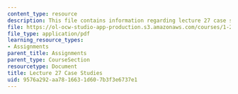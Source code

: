 ```yaml
---
content_type: resource
description: This file contains information regarding lecture 27 case studies.
file: https://ol-ocw-studio-app-production.s3.amazonaws.com/courses/1-264j-database-internet-and-systems-integration-technologies-fall-2013/9576a292aa7816631d607b3f3e6737e1_MIT1_264JF13_L27_case.pdf
file_type: application/pdf
learning_resource_types:
- Assignments
parent_title: Assignments
parent_type: CourseSection
resourcetype: Document
title: Lecture 27 Case Studies
uid: 9576a292-aa78-1663-1d60-7b3f3e6737e1
---
```

